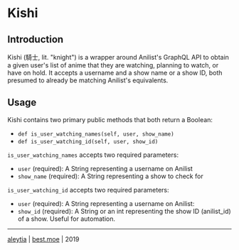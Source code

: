 # Kishi

## Introduction

Kishi (騎士, lit. "knight") is a wrapper around Anilist's GraphQL API to obtain a given user's list of anime that they are watching, planning to watch, or have on hold.
It accepts a username and a show name or a show ID, both presumed to already be matching Anilist's equivalents. 

## Usage 

Kishi contains two primary public methods that both return a Boolean:
- `def is_user_watching_names(self, user, show_name)`
- `def is_user_watching_id(self, user, show_id)`

`is_user_watching_names` accepts two required parameters:
- `user` (required): A String representing a username on Anilist
- `show_name` (required): A String representing a show to check for

`is_user_watching_id` accepts two required parameters:
- `user` (required): A String representing a username on Anilist:
- `show_id` (required): A String or an int representing the show ID (anilist_id) of a show. Useful for automation.

---

[aleytia](https://github.com/Aleytia) | [best.moe](https://best.moe) | 2019